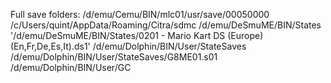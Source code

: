 Full save folders:
/d/emu/Cemu/BIN/mlc01/usr/save/00050000
/c/Users/quint/AppData/Roaming/Citra/sdmc
/d/emu/DeSmuME/BIN/States
'/d/emu/DeSmuME/BIN/States/0201 - Mario Kart DS (Europe) (En,Fr,De,Es,It).ds1'
/d/emu/Dolphin/BIN/User/StateSaves
/d/emu/Dolphin/BIN/User/StateSaves/G8ME01.s01
/d/emu/Dolphin/BIN/User/GC
